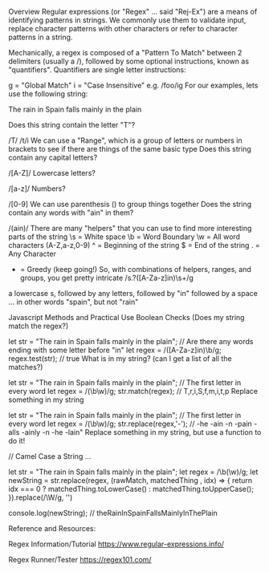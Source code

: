 Overview
Regular expressions (or "Regex" ... said "Rej-Ex") are a means of identifying patterns in strings. We commonly use them to validate input, replace character patterns with other characters or refer to character patterns in a string.

Mechanically, a regex is composed of a "Pattern To Match" between 2 delimiters (usually a /), followed by some optional instructions, known as "quantifiers". Quantifiers are single letter instructions:

g = "Global Match"
i = "Case Insensitive"
e.g. /foo/ig
For our examples, lets use the following string:

The rain in Spain falls mainly in the plain

Does this string contain the letter "T"?

/T/
/t/i
We can use a "Range", which is a group of letters or numbers in brackets to see if there are things of the same basic type
Does this string contain any capital letters?

/[A-Z]/
Lowercase letters?

/[a-z]/
Numbers?

/[0-9]
We can use parenthesis () to group things together
Does the string contain any words with "ain" in them?

/(ain)/
There are many "helpers" that you can use to find more interesting parts of the string
\s = White space
\b = Word Boundary
\w = All word characters (A-Z,a-z,0-9)
^ = Beginning of the string
$ = End of the string
. = Any Character
* = Greedy (keep going!)
So, with combinations of helpers, ranges, and groups, you get pretty intricate
/s.?([A-Za-z]in)\s+/g

a lowercase s, followed by any letters, followed by "in" followed by a space ... in other words "spain", but not "rain"

Javascript Methods and Practical Use
Boolean Checks (Does my string match the regex?)

  let str = "The rain in Spain falls mainly in the plain";
  // Are there any words ending with some letter before "in"
  let regex = /([A-Za-z]in)\b/g;
  regex.test(str);  // true
What is in my string? (can I get a list of all the matches?)

  let str = "The rain in Spain falls mainly in the plain";
  // The first letter in every word
  let regex = /(\b\w)/g;
  str.match(regex);  // T,r,i,S,f,m,i,t,p
Replace something in my string

  let str = "The rain in Spain falls mainly in the plain";
  // The first letter in every word
  let regex = /(\b\w)/g;
  str.replace(regex,'-');  // -he -ain -n -pain -alls -ainly -n -he -lain"
Replace something in my string, but use a function to do it!

  // Camel Case a String ...
  
  let str = "The rain in Spain falls mainly in the plain";
  let regex = /\b(\w)/g;
  let newString = str.replace(regex, (rawMatch, matchedThing , idx) => {
      return idx === 0 ? matchedThing.toLowerCase() : matchedThing.toUpperCase();
    }).replace(/\W/g, '')
    
  console.log(newString); // theRainInSpainFallsMainlyInThePlain

Reference and Resources:

Regex Information/Tutorial
https://www.regular-expressions.info/

Regex Runner/Tester
https://regex101.com/
